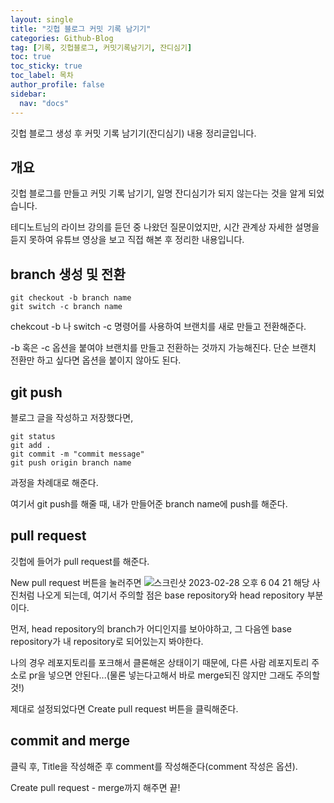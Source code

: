 ```yaml
---
layout: single
title: "깃헙 블로그 커밋 기록 남기기"
categories: Github-Blog
tag: [기록, 깃헙블로그, 커밋기록남기기, 잔디심기]
toc: true
toc_sticky: true
toc_label: 목차
author_profile: false
sidebar:
  nav: "docs"
---
```


깃헙 블로그 생성 후 커밋 기록 남기기(잔디심기) 내용 정리글입니다.

## 개요

깃헙 블로그를 만들고 커밋 기록 남기기, 일명 잔디심기가 되지 않는다는 것을 알게 되었습니다.

테디노트님의 라이브 강의를 듣던 중 나왔던 질문이었지만, 시간 관계상 자세한 설명을 듣지 못하여 유튜브 영상을 보고 직접 해본 후 정리한 내용입니다.

## branch 생성 및 전환

```
git checkout -b branch name
git switch -c branch name
```

chekcout -b 나 switch -c 명령어를 사용하여 브랜치를 새로 만들고 전환해준다.

-b 혹은 -c 옵션을 붙여야 브랜치를 만들고 전환하는 것까지 가능해진다. 단순 브랜치 전환만 하고 싶다면 옵션을 붙이지 않아도 된다.

## git push

블로그 글을 작성하고 저장했다면,

```
git status
git add .
git commit -m "commit message"
git push origin branch name
```

과정을 차례대로 해준다.

여기서 git push를 해줄 때, 내가 만들어준 branch name에 push를 해준다.

## pull request

깃헙에 들어가 pull request를 해준다.

New pull request 버튼을 눌러주면
![스크린샷 2023-02-28 오후 6 04 21](https://user-images.githubusercontent.com/91467260/221805164-eded44c9-b96b-44eb-837b-3751f00c57d3.png)
해당 사진처럼 나오게 되는데, 여기서 주의할 점은 base repository와 head repository 부분이다.

먼저, head repository의 branch가 어디인지를 보아야하고, 그 다음엔 base repository가 내 repository로 되어있는지 봐야한다.

나의 경우 레포지토리를 포크해서 클론해온 상태이기 때문에, 다른 사람 레포지토리 주소로 pr을 넣으면 안된다...(물론 넣는다고해서 바로 merge되진 않지만 그래도 주의할 것!)

제대로 설정되었다면 Create pull request 버튼을 클릭해준다.

## commit and merge

클릭 후, Title을 작성해준 후 comment를 작성해준다(comment 작성은 옵션).

Create pull request - merge까지 해주면 끝!
